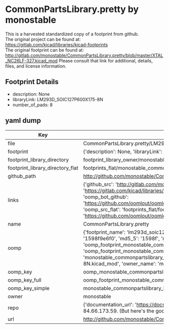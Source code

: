 # CommonPartsLibrary.pretty by monostable  
This is a harvested standardized copy of a footprint from github.  
The original project can be found at:  
https://gitlab.com/kicad/libraries/kicad-footprints  
The original footprint can be found at:
http://gitlab.com/monostable/CommonPartsLibrary.pretty/blob/master/XTAL_NC26LF-327.kicad_mod
Please consult that link for additional, details, files, and license information.  
## Footprint Details
* description: None  
* libraryLink: LM293D_SOIC127P600X175-8N  
* number_of_pads: 8  
## yaml dump  
| Key | Value |  
| --- | --- |  
| file | CommonPartsLibrary.pretty/LM293D_SOIC127P600X175-8N.kicad_mod |  
| footprint | {'description': None, 'libraryLink': 'LM293D_SOIC127P600X175-8N', 'number_of_pads': 8} |  
| footprint_library_directory | footprint_library_owner/monostable_CommonPartsLibrary.pretty |  
| footprint_library_directory_flat | footprints_flat/monostable_commonpartslibrary_lm293d_soic127p600x175_8n/working |  
| github_path | http://github.com/monostable/CommonPartsLibrary.pretty/blob/master/LM293D_SOIC127P600X175-8N.kicad_mod |  
| links | {'github_src': 'http://gitlab.com/monostable/CommonPartsLibrary.pretty/blob/master/XTAL_NC26LF-327.kicad_mod', 'github_src_repo': 'https://gitlab.com/kicad/libraries/kicad-footprints', 'oomp_bot': 'footprints/monostable_commonpartslibrary_lm293d_soic127p600x175_8n/working', 'oomp_bot_github': 'https://github.com/oomlout/oomlout_oomp_footprint_bot/tree/main/footprints/monostable_commonpartslibrary_lm293d_soic127p600x175_8n/working', 'oomp_src_flat': 'footprints_flat/footprints_flat/monostable_commonpartslibrary_lm293d_soic127p600x175_8n/working', 'oomp_src_flat_github': 'https://github.com/oomlout/oomlout_oomp_footprint_src/tree/main/footprints_flat/monostable_commonpartslibrary_lm293d_soic127p600x175_8n/working'} |  
| name | CommonPartsLibrary.pretty |  
| oomp | {'footprint_name': 'lm293d_soic127p600x175_8n', 'library_name': 'commonpartslibrary', 'md5': '1598f9e6f0a0a5c8e563afb1e23efed8', 'md5_10': '1598f9e6f0', 'md5_5': '1598f', 'md5_6': '1598f9', 'oomp_key': 'oomp_monostable_commonpartslibrary_lm293d_soic127p600x175_8n', 'oomp_key_extra': 'oomp_footprint_monostable_commonpartslibrary_lm293d_soic127p600x175_8n', 'oomp_key_full': 'oomp_footprint_monostable_commonpartslibrary_lm293d_soic127p600x175_8n_1598f9', 'oomp_key_simple': 'monostable_commonpartslibrary_lm293d_soic127p600x175_8n', 'original_filename': 'CommonPartsLibrary.pretty/LM293D_SOIC127P600X175-8N.kicad_mod', 'owner_name': 'monostable'} |  
| oomp_key | oomp_monostable_commonpartslibrary_lm293d_soic127p600x175_8n |  
| oomp_key_full | oomp_footprint_monostable_commonpartslibrary_lm293d_soic127p600x175_8n |  
| oomp_key_simple | monostable_commonpartslibrary_lm293d_soic127p600x175_8n |  
| owner | monostable |  
| repo | {'documentation_url': 'https://docs.github.com/rest/overview/resources-in-the-rest-api#rate-limiting', 'message': "API rate limit exceeded for 84.66.173.59. (But here's the good news: Authenticated requests get a higher rate limit. Check out the documentation for more details.)"} |  
| url | http://github.com/monostable/CommonPartsLibrary.pretty |  

